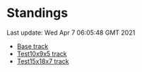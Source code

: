 # Standings

Last update: Wed Apr  7 06:05:48 GMT 2021

* [Base track](comps/Base/2021-04-07/standings.md)
* [Test10x9x5 track](comps/Test10x9x5/2021-04-07/standings.md)
* [Test15x18x7 track](comps/Test15x18x7/2021-04-07/standings.md)
